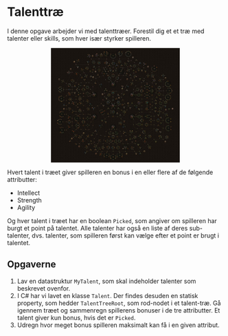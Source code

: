 # Talenttræ
I denne opgave arbejder vi med talenttræer. Forestil dig et et træ med talenter eller skills, som hver især styrker spilleren.

<img src="images/skilltree.jpg" style="width: 300px; margin: auto; display: block;"  />

Hvert talent i træet giver spilleren en bonus i en eller flere af de følgende attributter:
- Intellect
- Strength
- Agility

Og hver talent i træet har en boolean `Picked`, som angiver om spilleren har burgt et point på talentet. Alle talenter har også en liste af deres sub-talenter, dvs. talenter, som spilleren først kan vælge efter et point er brugt i talentet.

## Opgaverne
1) Lav en datastruktur `MyTalent`, som skal indeholder talenter som beskrevet ovenfor.
1) I C# har vi lavet en klasse `Talent`. Der findes desuden en statisk property, som hedder `TalentTreeRoot`, som rod-nodet i et talent-træ. Gå igennem træet og sammenregn spillerens bonuser i de tre attributter. Et talent giver kun bonus, hvis det er `Picked`.
2) Udregn hvor meget bonus spilleren maksimalt kan få i en given attribut.